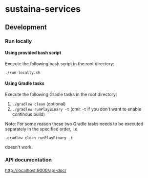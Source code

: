 # sustaina-services


## Development

### Run locally

#### Using provided bash script

Execute the following bash script in the root directory:

`./run-locally.sh`

#### Using Gradle tasks

Execute the following Gradle tasks in the root directory:

1) `./gradlew clean` (optional)
2) `./gradlew runPlayBinary -t` (omit `-t` if you don't want to enable continous build)

Note: For some reason these two Gradle tasks needs to be executed separately in the specified order, i.e. 

`.gradlew clean runPlayBinary -t`

doesn't work.

### API documentation
[http://localhost:9000/api-doc/](http://localhost:9000/api-doc/)
